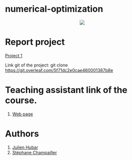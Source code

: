 # numerical-optimization
<p align="center">
  <img src= https://github.com/julien1941/numerical-optimization/blob/master/image/tenor.gif/>
</p>

# Report project

[Project 1](https://www.overleaf.com/5123756252mjsgkkbkdjrg)

Link git of the project: git clone https://git.overleaf.com/5f71dc2e0cae460001387b8e

# Teaching assistant link of the course. 
1. [Web page](https://people.montefiore.uliege.be/mberger/)
# Authors
1. [Julien Hubar](https://github.com/julien1941)
1. [Stéphane Champailler](https://github.com/wiz21b)
